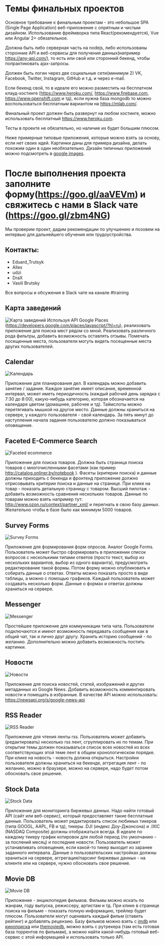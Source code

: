 # Темы финальных проектов
Основное требование к финальным проектам - это небольшое SPA (Single Page Application) веб-приложение с опрятным и чистым дизайном. Использование фреймворка типа React(рекомендуется), Vue или Angular 2+ обязательное. 

Должна быть либо серверная часть на nodejs, либо использованы сторонние API и веб-сервисы для получения данных(например https://any-api.com/), то есть или свой или сторонний бекенд, чтобы попрактиковать ajax-запросы.

Должен быть логин через две социальные сети(минимум 2) VK, Facebook, Twitter, Instagram, GitHub и т.д. и через e-mail.

Если бекенд свой, то в идеале его можно разместить на бесплатном клауд-хостинге (https://www.heroku.com/, https://www.firebase.com,  https://www.openshift.com и тд), если нужна база mongodb то можно воспользоваться бесплатным вариантом на https://mlab.com/. 

Финальный проект должен быть развернут на любом хостинге, можно использовать бесплатный https://www.heroku.com. 

Тесты в проекте не обязательно, но наличие их будет большим плюсом.

Ниже примерные типовые приложения, которые можно взять за основу, если нет своих идей. Картинки даны для примера дизайна, делать похожим один в один необязательно. Дизайн типичных приложений можно подсмотреть в [google images](https://www.google.by/search?q=calendar+app+screenshot&tbm=isch).

# После выполнения проекта заполните форму(https://goo.gl/aaVEVm) и свяжитесь с нами в Slack чате (https://goo.gl/zbm4NG)
Мы проверим проект, дадим рекомендации по улучшению и позовем на интервью для дальнейшего обучения или трудоустройства.
## Контакты:
* Eduard_Trutsyk
* Allex
* udzi
* DraX
* Vasili Brutsky

Все вопросы и обсужения в Slack чате на канале #training

## Карта заведений
![Карта заведений](https://github.com/it-shark-pro/fe-school-lectures/blob/master/docs/images/places.jpg)
Используя API Google Places (https://developers.google.com/places/javascript/?hl=ru), реализовать приложение для поиска мест рядом со мной. Реализовать различного рода фильтры, добавить возможность оставлять отзывы. Помечать посещенные места, пользователи могуть видеть посещенные места других пользователей. 

## Calendar
![Календарь](https://github.com/it-shark-pro/fe-school-lectures/blob/master/docs/images/calendar.jpg)

Приложение для планирования дел. В календарь можно добавить занятие / задание. Каждое занятие имеет описание, временной интервал, может иметь периодичность (каждый рабочий день зарядка с 7:30 до 8:00), какую-нибудь категорию, которая обозначается на календаре цветом (домашнее, рабочее и тд). Таймслоты можно перетягивать мышкой на другое место. Данные должны храниться на сервере, у каждого пользователя - свой календарь. За пять минут до наступления начала задания пользователю должно показываться оповещение.


## Faceted E-Commerce Search
![Faceted ecommerce](https://github.com/it-shark-pro/fe-school-lectures/blob/master/docs/images/ecommerce.jpg)

Приложение для поиска товаров. Должна быть страница поиска товаров с многочисленными фасетами (как пример http://catalog.onliner.by/notebook ). Фасеты (критерии поиска) и данные должны приходить с бекенда и фронтенд приложение должно отрисовывать критерии поиска и данные на странице. При клике на товар - показать детальную страницу с товаром. Высший пилотаж - добавить возможность сравнения нескольких товаров. Данные по товарам можно взять например тут: http://www.ozon.ru/context/partner_xml/ и перегнать в свою базу данных. Желательно чтобы в базе было как минимум 5000 товаров.


## Survey Forms
![Survey Forms](https://github.com/it-shark-pro/fe-school-lectures/blob/master/docs/images/forms.png)

Приложение для формирования форм опросов. Аналог Google Forms. Пользователь может быстро сформировать в приложении список вопросов с несколькими типами ответов (просто текст, выбор из нескольких вариантов, выбор из одного варианта), предусмотреть редактирование такой формы. Потом форму можно опубликовать и собирать данные о ответах. Ответы можно показать просто в виде таблицы, а можно с помощью графиков. Каждый пользователь может создавать несколько форм. Данные о формах и ответах должны храниться на сервере.


## Messenger
![Messenger](https://github.com/it-shark-pro/fe-school-lectures/blob/master/docs/images/messenger.png)

Простейшее приложение для коммуникации типа чата. Пользователи подключаются и имеют возможность передавать сообщения как в общий чат, так и лично друг другу. Хранить историю сообщений - по желанию. Дополнительно можно добавить возможность постить картинки.

## Новости
![Новости](https://github.com/it-shark-pro/fe-school-lectures/blob/master/docs/images/news.png)

Приложение для поиска новостей, статей, изображений и других метаданных из Google News. Добавить возможность комментировать новости и помещать в избранные. В качестве API можно использовать:
https://newsapi.org/s/google-news-api

## RSS Reader
![RSS Reader](https://github.com/it-shark-pro/fe-school-lectures/blob/master/docs/images/rss_reader.png)

Приложение для чтения ленты rss. Пользователь может добавить (редактировать) несколько rss лент, сгруппировать их по темам. При открытии темы должен показываться список всех новостей из всех соответствующих этой теме лент в общем хронологическом порядке. При клике на новость - новость должна открыться. Настройки пользователя должны храниться на бекенде, аггрегация лент - по желанию, можно в браузере, можно на сервере, надо будет потом обосновать свое решение.


## Stock Data
![Stock Data](https://github.com/it-shark-pro/fe-school-lectures/blob/master/docs/images/stock.png)

Приложение для мониторинга биржевых данных. Надо найти готовый API (сайт или веб-сервис), который предоставляет такие бесплатные данные. Пользователь может редактировать список любимых тикеров (типа GOOGL, AAPL, FB и тд), тикеры .DJI (индекс Доу-Джонсона) и .IXIC (NASDAQ Composite) должны отображаться всегда. В идеале по каждому тикеру график котировок для любой период (по умолчанию - за послений месяц) и последние новости.  Пользователь может устанавливать оповещения, если какой-то тикер выходит из заранее заданного интервала. 
Данные о пользовательских настройках должны храниться на сервере, аггрегация/парсинг биржевых данных - на клиенте или на сервере, нужно обосновать свое решение.


## Movie DB
![Movie DB](https://github.com/it-shark-pro/fe-school-lectures/blob/master/docs/images/movie.png)

Приложение - энциклопедия фильмов. Фильмы можно искать по жанрам, году выпуска, режиссеру, артистам и тд. При клике в странице поиска на фильме - показать полную информацию, трейлер будет плюсом. Пользователи могут оценивать каждый фильм (ставить рейтинг) и добавлять рецензию. Базу фильмов можно взять с [imdb](http://www.imdb.com/interfaces) или [кинопоиска](http://kinopoisk.cf/) или [themoviedb](https://www.themoviedb.org/documentation/api), можно взять c рутрекера (там есть готовая база торрентов по фильмам), а можно найти какой-нибудь готовый веб-сервис с этой информацией и использовать только API.
